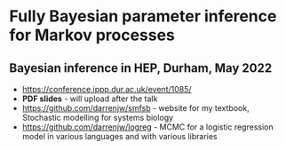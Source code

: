 # Fully Bayesian parameter inference for Markov processes

## Bayesian inference in HEP, Durham, May 2022

* https://conference.ippp.dur.ac.uk/event/1085/
* **PDF slides** - will upload after the talk
* https://github.com/darrenjw/smfsb - website for my textbook, Stochastic modelling for systems biology
* https://github.com/darrenjw/logreg - MCMC for a logistic regression model in various languages and with various libraries
